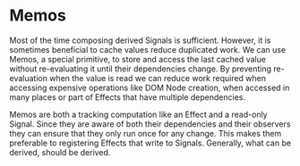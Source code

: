 # Memos

Most of the time composing derived Signals is sufficient. However, it is sometimes beneficial to cache values reduce duplicated work. We can use Memos, a special primitive, to store and access the last cached value without re-evaluating it until their dependencies change. By preventing re-evaluation when the value is read we can reduce work required when accessing expensive operations like DOM Node creation, when accessed in many places or part of Effects that have multiple dependencies.

Memos are both a tracking computation like an Effect and a read-only Signal. Since they are aware of both their dependencies and their observers they can ensure that they only run once for any change. This makes them preferable to registering Effects that write to Signals. Generally, what can be derived, should be derived.

